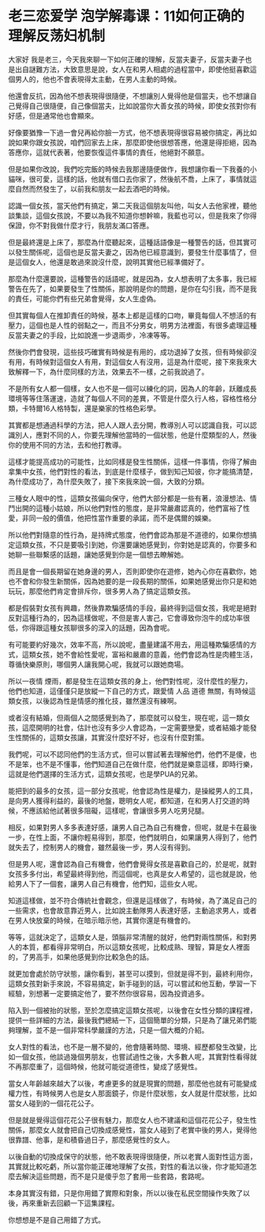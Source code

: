 # 老三恋爱学 泡学解毒课：11如何正确的理解反荡妇机制

大家好 我是老三，今天我來聊一下如何正確的理解，反當夫妻子，反當夫妻子也是出自謎難方法，大致意思是說，女人在和男人相處的過程當中，即使他挺喜歡這個男人的，他也不會表現得太主動，在男人主動的時候。

他還會反抗，因為他不想表現得很隨便，不想讓別人覺得他是個當夫，也不想讓自己覺得自己很隨便，自己像個當夫，比如說當你大善女孩的時候，即使女孩對你有好感，但是通常他也會顯來。

好像要猶豫一下過一會兒再給你臉一方式，他不想表現得很容易被你搞定，再比如說如果你跟女孩說，咱們回家去上床，那麼即使他很想答應，他還是得拒絕，因為答應你，這就代表著，他要恢復這件事情的責任，他絕對不願意。

但是如果你改說，我們吃完飯的時候去我那邊隨便做作，我想讓你看一下我養的小貓咪，很可愛，這樣的話，他就有借口去你家了，然後航不喬，上床了，事情就這麼自然而然發生了，以前我和朋友一起去酒吧的時候。

認識一個女孩，當天他們有搞定，第二天我這個朋友叫他，叫女人去他家裡，聽他談集談，這個女孩說，不要以為我不知道你想幹嘛，我藍也可以，但是我來了你得保證，你不對我做什麼才行，我朋友滿口答應。

但是最終還是上床了，那麼為什麼聽起來，這種話語像是一種警告的話，但其實可以發生關係呢，這個也是反當夫妻之，因為他已經意識到，要發生什麼事情了，但是這個女人，他還是敢過來說沒什麼，說明其實他已經準備好了。

那麼為什麼還要說，這種警告的話語呢，就是因為，女人想表明了太多事，我已經警告在先了，如果要發生了性關係，那說明是你的問題，是你在勾引我，而不是我的責任，可能你們有些兄弟會覺得，女人生虛偽。

但其實每個人在推卸責任的時候，基本上都是這樣的口吻，畢竟每個人不想活的有壓力，這個也是人性的弱點之一，而且不分男女，明男方法裡面，有很多處理這種反當夫妻之的手段，比如說進一步退兩步，冷凍等等。

然後你們會發現，這些技巧確實有時候是有用的，成功退掉了女孩，但有時候卻沒有用，有時候對這個女人有用，對這個女人有沒用，這是為什麼呢，接下來我來大致解釋一下，為什麼同樣的方法，效果去不一樣，之前我說過了。

不是所有女人都一個樣，女人也不是一個可以練化的詞，因為人的年齡，跃離成長環境等等住落運速，造就了每個人不同的差異，不管是什麼久行人格，容格性格分類，卡特爾16人格特製，還是樂家的性格色彩學。

其實都是想通過科學的方法，把人人跟人去分開，教導別人可以認識自我，可以認識別人，應對不同的人，你要先理解他當時的一個狀態，他是什麼類型的人，然後你的使用不同的方法，去和他打教導。

這樣才能提高成功的可能性，比如同樣是發生性關係，這樣一件事情，你得了解由拿集中女孩，他們對性的看法，到底是什麼樣子，做到知己知彼，你才能搞清楚，為什麼成功了，為什麼失敗了，接下來我來說一個，大致的分類。

三種女人眼中的性，這類女孩偏向保守，他們大部分都是一些有著，浪漫想法、情鬥出開的這種小姑娘，所以他們對性的態度，是非常嚴肅認真的，他們富裕了性愛，非同一般的價值，他把性當作重要的承諾，而不是偶爾的娛樂。

所以他們對隨意的性行為，是持牌式態度，他們會認為那是不道德的，如果你想搞定這類女孩，不只是要吸引到她，你還要讓她感覺到，你對她是認真的，你要多和她聊一些聯繫感的話題，讓她感覺到你是一個想去瞭解她。

而且是會一個長期留在她身邊的男人，否則即使你在遊修，她內心你在喜歡你，她也不會和你發生新關係，因為她要的是一段長期的關係，如果她感覺出你只是和她玩玩，那麼他們肯定會排斥你，很多男人為了搞定這類女孩。

都是假裝對女孩有興趣，然後靠欺騙感情的手段，最終得到這個女孩，我呢是絕對反對這種行為的，因為這樣做呢，不但是害人害己，它會導致你泡牛的成功率很低，你得跟這種女孩聊很多的深入的話題，因為會呢。

有可能要約好幾次，效率不高，所以說呢，盡量建議不用去，用這種欺騙感情的方式，這類女孩，她不會給性愛呢，富裕和嚴肅的意義，他們會認為性是肉體生活，尊循快樂原則，哪個男人讓我開心呢，我就可以跟她商場。

所以一夜情 煙雨，都是發生在這類女孩的身上，他們對性呢，沒什麼性的壓力，他們也知道，這僅僅只是放縱一下自己的方式，跟愛情 人品 道德 無關，有時候這類女孩，以後認為性是情感的推化技，雖然還沒有練啊。

或者沒有結婚，但兩個人之間感覺到為了，那麼就可以發生，現在呢，這一類女孩，這麼開明的社會，估計也沒有多少人會認為，一定需要戀愛，或者結婚才能發生性關係的，這類女孩讓，其實沒什麼好不好，也沒有什麼對策。

我們呢，可以不認同他們的生活方式，但可以嘗試著去理解他們，他們不是傻，也不是笨，也不是不懂事，他們知道自己在做什麼，他們就是樂意這樣，即時行樂，這就是他們選擇的生活方式，這類女孩呢，也是學PUA的兄弟。

能把到的最多的女孩，這一部分女孩呢，他會認為性是權力，是操縱男人的工具，是向男人獲得利益的，最後的地盤，聰明女人呢，都知道，在和男人打交道的時候，不應該給他試著很多阻礙，這樣呢，會讓很多男人吃男兒腿。

相反，如果對男人多多表達好感，讓男人自己為自己有機會，但呢，就是卡在最後一步，在性上面，不讓你輕易得到，那麼，他們就明白，如果讓男人得到了，他們就失去了，控制男人的機會，雖然最後一步，男人沒有得到。

但是男人呢，還會認為自己有機會，他們會覺得女孩是喜歡自己的，於是呢，就對女孩多多付出，希望最終得到他，而這個呢，也真是女人希望的，這也就是說，他給男人下了一個套，讓男人自己有機會，他們知，這些女人呢。

知道這樣做，並不符合傳統社會觀念，但還是這樣做了，有時候，為了滿足自己的一些需求，也會故意靠近男人，比如說主動隊男人表達好感，主動追求男人，或者在男人快放棄的時候，在暗示暗示他，其實你還是有機會的。

等等，這就決定了，這類女人是，頭腦非常清醒的就好，他們對兩性關係，和對男人的本質，都看得非常明白，所以這類女孩呢，比較成熟、理智，算是女人裡面的，了男高手，如果他感覺到你比較急色的話。

就更加會處於防守狀態，讓你看到，甚至可以摸到，但就是得不到，最終利用你，這類女孩對新手來說，不容易搞定，新手碰到的話，可以嘗試和他互動，學習一下經驗，別想著一定要搞定他了，要不然你很容易，因為投資過多。

陷入到一個被抬的狀態，至於怎麼搞定這類女孩呢，以後會在女性分類的課程裡，提供一些詳細的方法，最後我們總結一下，這個簡單的分類，只是為了讓兄弟們能夠理解，並不是一個非常科學嚴謹的方法，只是一個大概的介紹。

女人對性的看法，也不是一層不變的，他會隨著時間、環境、經歷都發生改變，比如一個女孩，他談過幾個男朋友，也嘗試過性之後，大多數人呢，其實對性看得就不再那麼重了，這個時候，他就可能從道德性，變成了感覺性。

當女人年齡越來越大了以後，考慮更多的就是現實的問題，那麼他也就有可能變成權力性，有時候男人也是女人那面鏡子，你是什麼狀態，女人就是什麼狀態，比如當女人碰到的一個花花公子。

但是就是覺得這個花花公子很有魅力，那麼女人也不建議和這個花花公子，發生性關係，那麼女人就會把自己切換成感覺性，當女人碰到了老實中後的男人，覺得他很靠譜、他事，是和積昏過日子，那麼感覺性的女人。

以後自動的切換成保守的狀態，他不敢表現得很隨便，所以老實人面對性這方面，其實就比較吃虧，所以當你能正確地理解了女孩，對性的看法以後，你才能知道怎麼去解決這些問題，而不是只是傻乎忽了套用一些套路，套路呢。

本身其實沒有錯，只是你用錯了實際和對象，所以以後在私民空間操作失敗了以後，再來重新去回顧一下這集課程。

你想想是不是自己用錯了方式。